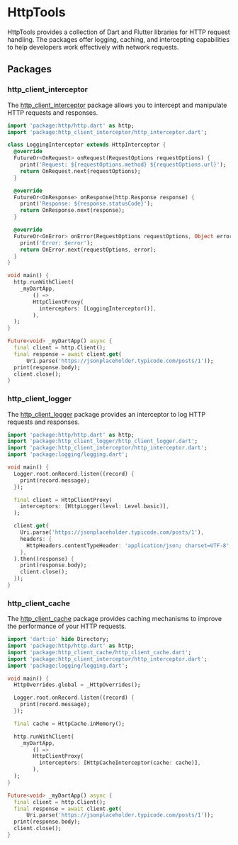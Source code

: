 # HttpTools

HttpTools provides a collection of Dart and Flutter libraries for HTTP request handling. 
The packages offer logging, caching, and intercepting capabilities to help developers 
work effectively with network requests.

## Packages
 
### http_client_interceptor

The [http_client_interceptor](https://pub.dev/packages/http_client_interceptor) package allows you to intercept and manipulate HTTP
requests and responses.

```dart
import 'package:http/http.dart' as http;
import 'package:http_client_interceptor/http_interceptor.dart';

class LoggingInterceptor extends HttpInterceptor {
  @override
  FutureOr<OnRequest> onRequest(RequestOptions requestOptions) {
    print('Request: ${requestOptions.method} ${requestOptions.url}');
    return OnRequest.next(requestOptions);
  }

  @override
  FutureOr<OnResponse> onResponse(http.Response response) {
    print('Response: ${response.statusCode}');
    return OnResponse.next(response);
  }

  @override
  FutureOr<OnError> onError(RequestOptions requestOptions, Object error) {
    print('Error: $error');
    return OnError.next(requestOptions, error);
  }
}

void main() {
  http.runWithClient(
    _myDartApp,
        () =>
        HttpClientProxy(
          interceptors: [LoggingInterceptor()],
        ),
  );
}

Future<void> _myDartApp() async {
  final client = http.Client();
  final response = await client.get(
      Uri.parse('https://jsonplaceholder.typicode.com/posts/1'));
  print(response.body);
  client.close();
}
```

### http_client_logger

The [http_client_logger](https://pub.dev/packages/http_client_logger) package provides an interceptor to log HTTP requests and
responses.

```dart
import 'package:http/http.dart' as http;
import 'package:http_client_logger/http_client_logger.dart';
import 'package:http_client_interceptor/http_interceptor.dart';
import 'package:logging/logging.dart';

void main() {
  Logger.root.onRecord.listen((record) {
    print(record.message);
  });

  final client = HttpClientProxy(
    interceptors: [HttpLogger(level: Level.basic)],
  );

  client.get(
    Uri.parse('https://jsonplaceholder.typicode.com/posts/1'),
    headers: {
      HttpHeaders.contentTypeHeader: 'application/json; charset=UTF-8',
    },
  ).then((response) {
    print(response.body);
    client.close();
  });
}
```

### http_client_cache

The [http_client_cache](https://pub.dev/packages/http_client_cache) package provides caching mechanisms to improve the performance of
your HTTP requests.

```dart
import 'dart:io' hide Directory;
import 'package:http/http.dart' as http;
import 'package:http_client_cache/http_client_cache.dart';
import 'package:http_client_interceptor/http_interceptor.dart';
import 'package:logging/logging.dart';

void main() {
  HttpOverrides.global = _HttpOverrides();

  Logger.root.onRecord.listen((record) {
    print(record.message);
  });

  final cache = HttpCache.inMemory();

  http.runWithClient(
    _myDartApp,
        () =>
        HttpClientProxy(
          interceptors: [HttpCacheInterceptor(cache: cache)],
        ),
  );
}

Future<void> _myDartApp() async {
  final client = http.Client();
  final response = await client.get(
      Uri.parse('https://jsonplaceholder.typicode.com/posts/1'));
  print(response.body);
  client.close();
}
```

